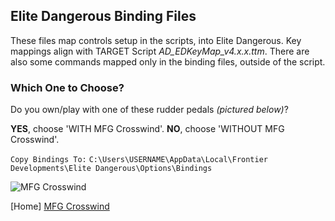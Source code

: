 ## Elite Dangerous Binding Files ##

These files map controls setup in the scripts, into Elite Dangerous. Key mappings align with TARGET Script _AD_EDKeyMap_v4.x.x.ttm_. There are also some commands mapped only in the binding files, outside of the script.

### Which One to Choose? ###

Do you own/play with one of these rudder pedals _(pictured below)_?

__YES__, choose 'WITH MFG Crosswind'. __NO__, choose 'WITHOUT MFG Crosswind'.

`Copy Bindings To:`
`C:\Users\USERNAME\AppData\Local\Frontier Developments\Elite Dangerous\Options\Bindings`

![MFG Crosswind](https://github.com/Aussiedroid/AD-ED-EnhancedWarthogScript/blob/master/ED%20Bindings/WITH%20MFG%20Crosswind/folder.jpg "MFG Crosswind Rudder Pedals") 



[Home] [MFG Crosswind](https://mfg.simundza.com/products "MFG Crosswind")
